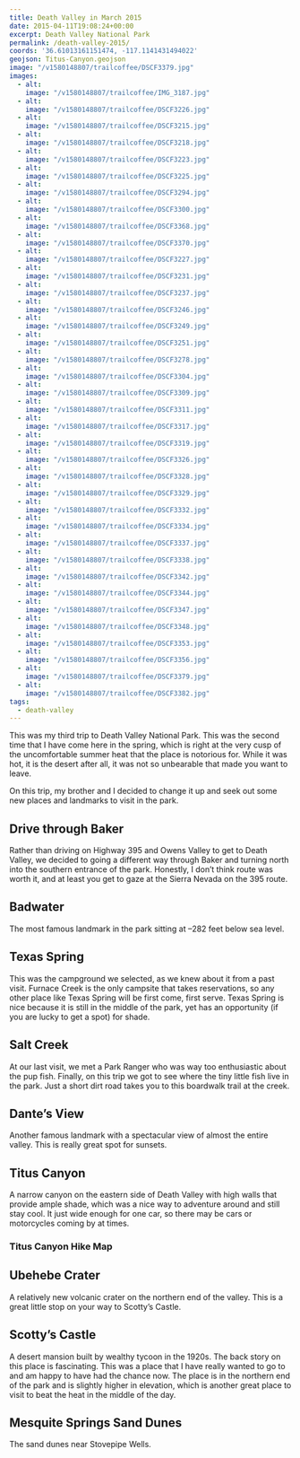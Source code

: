 ```yaml
---
title: Death Valley in March 2015
date: 2015-04-11T19:08:24+00:00
excerpt: Death Valley National Park
permalink: /death-valley-2015/
coords: '36.61013161151474, -117.1141431494022'
geojson: Titus-Canyon.geojson
image: "/v1580148807/trailcoffee/DSCF3379.jpg"
images:
  - alt: 
    image: "/v1580148807/trailcoffee/IMG_3187.jpg"
  - alt: 
    image: "/v1580148807/trailcoffee/DSCF3226.jpg"
  - alt: 
    image: "/v1580148807/trailcoffee/DSCF3215.jpg"
  - alt: 
    image: "/v1580148807/trailcoffee/DSCF3218.jpg"
  - alt: 
    image: "/v1580148807/trailcoffee/DSCF3223.jpg"
  - alt: 
    image: "/v1580148807/trailcoffee/DSCF3225.jpg"
  - alt: 
    image: "/v1580148807/trailcoffee/DSCF3294.jpg"
  - alt: 
    image: "/v1580148807/trailcoffee/DSCF3300.jpg"
  - alt: 
    image: "/v1580148807/trailcoffee/DSCF3368.jpg"
  - alt: 
    image: "/v1580148807/trailcoffee/DSCF3370.jpg"
  - alt: 
    image: "/v1580148807/trailcoffee/DSCF3227.jpg"
  - alt: 
    image: "/v1580148807/trailcoffee/DSCF3231.jpg"
  - alt: 
    image: "/v1580148807/trailcoffee/DSCF3237.jpg"
  - alt: 
    image: "/v1580148807/trailcoffee/DSCF3246.jpg"
  - alt: 
    image: "/v1580148807/trailcoffee/DSCF3249.jpg"
  - alt: 
    image: "/v1580148807/trailcoffee/DSCF3251.jpg"
  - alt: 
    image: "/v1580148807/trailcoffee/DSCF3278.jpg"
  - alt: 
    image: "/v1580148807/trailcoffee/DSCF3304.jpg"
  - alt: 
    image: "/v1580148807/trailcoffee/DSCF3309.jpg"
  - alt: 
    image: "/v1580148807/trailcoffee/DSCF3311.jpg"
  - alt: 
    image: "/v1580148807/trailcoffee/DSCF3317.jpg"
  - alt: 
    image: "/v1580148807/trailcoffee/DSCF3319.jpg"
  - alt: 
    image: "/v1580148807/trailcoffee/DSCF3326.jpg"
  - alt: 
    image: "/v1580148807/trailcoffee/DSCF3328.jpg"
  - alt: 
    image: "/v1580148807/trailcoffee/DSCF3329.jpg"
  - alt: 
    image: "/v1580148807/trailcoffee/DSCF3332.jpg"
  - alt: 
    image: "/v1580148807/trailcoffee/DSCF3334.jpg"
  - alt: 
    image: "/v1580148807/trailcoffee/DSCF3337.jpg"
  - alt: 
    image: "/v1580148807/trailcoffee/DSCF3338.jpg"
  - alt: 
    image: "/v1580148807/trailcoffee/DSCF3342.jpg"
  - alt: 
    image: "/v1580148807/trailcoffee/DSCF3344.jpg"
  - alt: 
    image: "/v1580148807/trailcoffee/DSCF3347.jpg"
  - alt: 
    image: "/v1580148807/trailcoffee/DSCF3348.jpg"
  - alt: 
    image: "/v1580148807/trailcoffee/DSCF3353.jpg"
  - alt: 
    image: "/v1580148807/trailcoffee/DSCF3356.jpg"
  - alt: 
    image: "/v1580148807/trailcoffee/DSCF3379.jpg"
  - alt: 
    image: "/v1580148807/trailcoffee/DSCF3382.jpg"
tags:
  - death-valley
---
```

This was my third trip to Death Valley National Park. This was the second time that I have come here in the spring, which is right at the very cusp of the uncomfortable summer heat that the place is notorious for. While it was hot, it is the desert after all, it was not so unbearable that made you want to leave.

On this trip, my brother and I decided to change it up and seek out some new places and landmarks to visit in the park.
<h2>Drive through Baker</h2>
Rather than driving on Highway 395 and Owens Valley to get to Death Valley, we decided to going a different way through Baker and turning north into the southern entrance of the park. Honestly, I don’t think route was worth it, and at least you get to gaze at the Sierra Nevada on the 395 route.


<h2>Badwater</h2>
The most famous landmark in the park sitting at –282 feet below sea level.


<h2>Texas Spring</h2>
This was the campground we selected, as we knew about it from a past visit. Furnace Creek is the only campsite that takes reservations, so any other place like Texas Spring will be first come, first serve. Texas Spring is nice because it is still in the middle of the park, yet has an opportunity (if you are lucky to get a spot) for shade.


<h2>Salt Creek</h2>
At our last visit, we met a Park Ranger who was way too enthusiastic about the pup fish. Finally, on this trip we got to see where the tiny little fish live in the park. Just a short dirt road takes you to this boardwalk trail at the creek.


<h2>Dante’s View</h2>
Another famous landmark with a spectacular view of almost the entire valley. This is really great spot for sunsets.


<h2>Titus Canyon</h2>
A narrow canyon on the eastern side of Death Valley with high walls that provide ample shade, which was a nice way to adventure around and still stay cool. It just wide enough for one car, so there may be cars or motorcycles coming by at times.


<h3>Titus Canyon Hike Map</h3>

<h2>Ubehebe Crater</h2>
A relatively new volcanic crater on the northern end of the valley. This is a great little stop on your way to Scotty’s Castle.


<h2>Scotty’s Castle</h2>
A desert mansion built by wealthy tycoon in the 1920s. The back story on this place is fascinating. This was a place that I have really wanted to go to and am happy to have had the chance now. The place is in the northern end of the park and is slightly higher in elevation, which is another great place to visit to beat the heat in the middle of the day.


<h2>Mesquite Springs Sand Dunes</h2>
The sand dunes near Stovepipe Wells.

